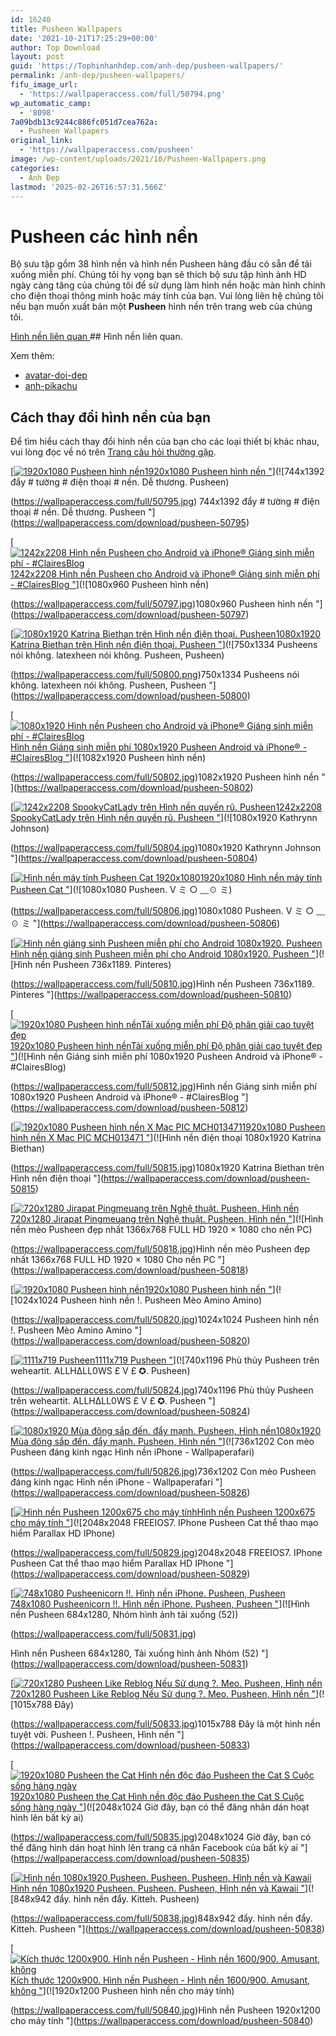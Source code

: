 ```yaml
---
id: 16240
title: Pusheen Wallpapers
date: '2021-10-21T17:25:29+00:00'
author: Top Download
layout: post
guid: 'https://Tophinhanhdep.com/anh-dep/pusheen-wallpapers/'
permalink: /anh-dep/pusheen-wallpapers/
fifu_image_url:
  - 'https://wallpaperaccess.com/full/50794.png'
wp_automatic_camp:
  - '8098'
7a09bdb13c9244c886fc051d7cea762a:
  - Pusheen Wallpapers
original_link:
  - 'https://wallpaperaccess.com/pusheen'
image: /wp-content/uploads/2021/10/Pusheen-Wallpapers.png
categories:
  - Ảnh Đẹp
lastmod: '2025-02-26T16:57:31.566Z'
---
```

# Pusheen các hình nền

Bộ sưu tập gồm 38 hình nền và hình nền Pusheen hàng đầu có sẵn để tải xuống miễn phí. Chúng tôi hy vọng bạn sẽ thích bộ sưu tập hình ảnh HD ngày càng tăng của chúng tôi để sử dụng làm hình nền hoặc màn hình chính cho điện thoại thông minh hoặc máy tính của bạn. Vui lòng liên hệ chúng tôi nếu bạn muốn xuất bản một **Pusheen** hình nền trên trang web của chúng tôi.

[Hình nền liên quan ](#related) ## Hình nền liên quan.

   
 Xem thêm:

   
- [avatar-doi-dep](https://tophinhanhdep.com/anh-avatar/avatar-doi-dep/)
- [anh-pikachu](https://tophinhanhdep.com/anh-anime/anh-pikachu/)

## Cách thay đổi hình nền của bạn

Để tìm hiểu cách thay đổi hình nền của bạn cho các loại thiết bị khác nhau, vui lòng đọc về nó trên [Trang câu hỏi thường gặp](https://tophinhanhdep.com/faq/).

  
[[![1920x1080 Pusheen hình nền](https://wallpaperaccess.com/full/50794.png)1920x1080 Pusheen hình nền "](https://wallpaperaccess.com/download/pusheen-50794)](![744x1392 đẩy # tường # điện thoại # nền.  Dễ thương.  Pusheen)

(https://wallpaperaccess.com/full/50795.jpg) 744x1392 đẩy # tường # điện thoại # nền. Dễ thương. Pusheen "](https://wallpaperaccess.com/download/pusheen-50795)

[[![1242x2208 Hình nền Pusheen cho Android và iPhone® Giáng sinh miễn phí - #ClairesBlog](https://wallpaperaccess.com/full/50796.jpg)1242x2208 Hình nền Pusheen cho Android và iPhone® Giáng sinh miễn phí - #ClairesBlog "](https://wallpaperaccess.com/download/pusheen-50796)](![1080x960 Pusheen hình nền)

(https://wallpaperaccess.com/full/50797.jpg)1080x960 Pusheen hình nền "](https://wallpaperaccess.com/download/pusheen-50797)

[[![1080x1920 Katrina Biethan trên Hình nền điện thoại.  Pusheen](https://wallpaperaccess.com/full/50798.jpg)1080x1920 Katrina Biethan trên Hình nền điện thoại. Pusheen "](https://wallpaperaccess.com/download/pusheen-50798)](![750x1334 Pusheens nói không.  latexheen nói không.  Pusheen, Pusheen)

(https://wallpaperaccess.com/full/50800.png)750x1334 Pusheens nói không. latexheen nói không. Pusheen, Pusheen "](https://wallpaperaccess.com/download/pusheen-50800)

[[![1080x1920 Hình nền Pusheen cho Android và iPhone® Giáng sinh miễn phí - #ClairesBlog](https://wallpaperaccess.com/full/50801.jpg)Hình nền Giáng sinh miễn phí 1080x1920 Pusheen Android và iPhone® - #ClairesBlog "](https://wallpaperaccess.com/download/pusheen-50801)](![1082x1920 Pusheen hình nền)

(https://wallpaperaccess.com/full/50802.jpg)1082x1920 Pusheen hình nền " ](https://wallpaperaccess.com/download/pusheen-50802)

[[![1242x2208 SpookyCatLady trên Hình nền quyến rũ.  Pusheen](https://wallpaperaccess.com/full/50803.jpg)1242x2208 SpookyCatLady trên Hình nền quyến rũ. Pusheen "](https://wallpaperaccess.com/download/pusheen-50803)](![1080x1920 Kathrynn Johnson)

(https://wallpaperaccess.com/full/50804.jpg)1080x1920 Kathrynn Johnson "](https://wallpaperaccess.com/download/pusheen-50804)

[[![Hình nền máy tính Pusheen Cat 1920x1080](https://wallpaperaccess.com/full/50805.jpg)1920x1080 Hình nền máy tính Pusheen Cat "](https://wallpaperaccess.com/download/pusheen-50805)](![1080x1080 Pusheen. V ミ ○ ﹏☉ ミ)

(https://wallpaperaccess.com/full/50806.jpg)1080x1080 Pusheen. V ミ ○ ﹏☉ ミ "](https://wallpaperaccess.com/download/pusheen-50806)

[[![Hình nền giáng sinh Pusheen miễn phí cho Android 1080x1920.  Pusheen](https://wallpaperaccess.com/full/50808.jpg)Hình nền giáng sinh Pusheen miễn phí cho Android 1080x1920. Pusheen "](https://wallpaperaccess.com/download/pusheen-50808)](![Hình nền Pusheen 736x1189.  Pinteres)

(https://wallpaperaccess.com/full/50810.jpg)Hình nền Pusheen 736x1189. Pinteres "](https://wallpaperaccess.com/download/pusheen-50810)

[[![1920x1080 Pusheen hình nềnTải xuống miễn phí Độ phân giải cao tuyệt đẹp](https://wallpaperaccess.com/full/50811.jpg)1920x1080 Pusheen hình nềnTải xuống miễn phí Độ phân giải cao tuyệt đẹp "](https://wallpaperaccess.com/download/pusheen-50811)](![Hình nền Giáng sinh miễn phí 1080x1920 Pusheen Android và iPhone® - #ClairesBlog)

(https://wallpaperaccess.com/full/50812.jpg)Hình nền Giáng sinh miễn phí 1080x1920 Pusheen Android và iPhone® - #ClairesBlog "](https://wallpaperaccess.com/download/pusheen-50812)

[[![1920x1080 Pusheen hình nền X Mac PIC MCH013471](https://wallpaperaccess.com/full/50813.jpg)1920x1080 Pusheen hình nền X Mac PIC MCH013471 "](https://wallpaperaccess.com/download/pusheen-50813)](![Hình nền điện thoại 1080x1920 Katrina Biethan)

(https://wallpaperaccess.com/full/50815.jpg)1080x1920 Katrina Biethan trên Hình nền điện thoại "](https://wallpaperaccess.com/download/pusheen-50815)

[[![720x1280 Jirapat Pingmeuang trên Nghệ thuật.  Pusheen, Hình nền](https://wallpaperaccess.com/full/50817.jpg)720x1280 Jirapat Pingmeuang trên Nghệ thuật. Pusheen, Hình nền "](https://wallpaperaccess.com/download/pusheen-50817)](![Hình nền mèo Pusheen đẹp nhất 1366x768 FULL HD 1920 × 1080 cho nền PC)

(https://wallpaperaccess.com/full/50818.jpg)Hình nền mèo Pusheen đẹp nhất 1366x768 FULL HD 1920 × 1080 Cho nền PC "](https://wallpaperaccess.com/download/pusheen-50818)

[[![1920x1080 Pusheen hình nền](https://wallpaperaccess.com/full/50819.png)1920x1080 Pusheen hình nền "](https://wallpaperaccess.com/download/pusheen-50819)](![1024x1024 Pusheen hình nền !.  Pusheen Mèo Amino Amino)

(https://wallpaperaccess.com/full/50820.jpg)1024x1024 Pusheen hình nền !. Pusheen Mèo Amino Amino "](https://wallpaperaccess.com/download/pusheen-50820)

[[![1111x719 Pusheen](https://wallpaperaccess.com/full/50821.jpg)1111x719 Pusheen "](https://wallpaperaccess.com/download/pusheen-50821)](![740x1196 Phù thủy Pusheen trên weheartit.  ALLH∆LL0WS £ V £ ✪.  Pusheen)

(https://wallpaperaccess.com/full/50824.jpg)740x1196 Phù thủy Pusheen trên weheartit. ALLH∆LL0WS £ V £ ✪. Pusheen "](https://wallpaperaccess.com/download/pusheen-50824)

[[![1080x1920 Mùa đông sắp đến.  đẩy mạnh.  Pusheen, Hình nền](https://wallpaperaccess.com/full/50825.jpg)1080x1920 Mùa đông sắp đến. đẩy mạnh. Pusheen, Hình nền "](https://wallpaperaccess.com/download/pusheen-50825)](![736x1202 Con mèo Pusheen đáng kinh ngạc Hình nền iPhone - Wallpaperafari)

(https://wallpaperaccess.com/full/50826.jpg)736x1202 Con mèo Pusheen đáng kinh ngạc Hình nền iPhone - Wallpaperafari "](https://wallpaperaccess.com/download/pusheen-50826)

[[![Hình nền Pusheen 1200x675 cho máy tính](https://wallpaperaccess.com/full/50828.jpg)Hình nền Pusheen 1200x675 cho máy tính "](https://wallpaperaccess.com/download/pusheen-50828)](![2048x2048 FREEIOS7.  IPhone Pusheen Cat thể thao mạo hiểm Parallax HD IPhone)

(https://wallpaperaccess.com/full/50829.jpg)2048x2048 FREEIOS7. IPhone Pusheen Cat thể thao mạo hiểm Parallax HD IPhone "](https://wallpaperaccess.com/download/pusheen-50829)

[[![748x1080 Pusheenicorn !!.  Hình nền iPhone.  Pusheen, Pusheen](https://wallpaperaccess.com/full/50830.jpg)748x1080 Pusheenicorn !!. Hình nền iPhone. Pusheen, Pusheen "](https://wallpaperaccess.com/download/pusheen-50830)](![Hình nền Pusheen 684x1280, Nhóm hình ảnh tải xuống (52))

(https://wallpaperaccess.com/full/50831.jpg)

Hình nền Pusheen 684x1280, Tải xuống hình ảnh Nhóm (52) "](https://wallpaperaccess.com/download/pusheen-50831)

[[![720x1280 Pusheen Like Reblog Nếu Sử dụng ?.  Meo.  Pusheen, Hình nền](https://wallpaperaccess.com/full/50832.jpg) 720x1280 Pusheen Like Reblog Nếu Sử dụng ?. Meo. Pusheen, Hình nền "](https://wallpaperaccess.com/download/pusheen-50832)](![1015x788 Đây)

(https://wallpaperaccess.com/full/50833.jpg)1015x788 Đây là một hình nền tuyệt vời. Pusheen !. Pusheen, Hình nền "](https://wallpaperaccess.com/download/pusheen-50833)

[[![1920x1080 Pusheen the Cat Hình nền độc đáo Pusheen the Cat S Cuộc sống hàng ngày](https://wallpaperaccess.com/full/50834.jpg)1920x1080 Pusheen the Cat Hình nền độc đáo Pusheen the Cat S Cuộc sống hàng ngày "](https://wallpaperaccess.com/download/pusheen-50834)](![2048x1024 Giờ đây, bạn có thể đăng nhãn dán hoạt hình lên bất kỳ ai)

(https://wallpaperaccess.com/full/50835.jpg)2048x1024 Giờ đây, bạn có thể đăng hình dán hoạt hình lên trang cá nhân Facebook của bất kỳ ai "](https://wallpaperaccess.com/download/pusheen-50835)

[[![Hình nền 1080x1920 Pusheen.  Pusheen.  Pusheen, Hình nền và Kawaii](https://wallpaperaccess.com/full/50837.jpg)Hình nền 1080x1920 Pusheen. Pusheen. Pusheen, Hình nền và Kawaii "](https://wallpaperaccess.com/download/pusheen-50837)](![848x942 đẩy.  hình nền đẩy.  Kitteh.  Pusheen)

(https://wallpaperaccess.com/full/50838.jpg)848x942 đẩy. hình nền đẩy. Kitteh. Pusheen "](https://wallpaperaccess.com/download/pusheen-50838)

[[![Kích thước 1200x900.  Hình nền Pusheen - Hình nền 1600/900.  Amusant, không](https://wallpaperaccess.com/full/50839.jpg)Kích thước 1200x900. Hình nền Pusheen - Hình nền 1600/900. Amusant, không "](https://wallpaperaccess.com/download/pusheen-50839)](![1920x1200 Pusheen hình nền cho máy tính)

(https://wallpaperaccess.com/full/50840.jpg)Hình nền Pusheen 1920x1200 cho máy tính "](https://wallpaperaccess.com/download/pusheen-50840)
